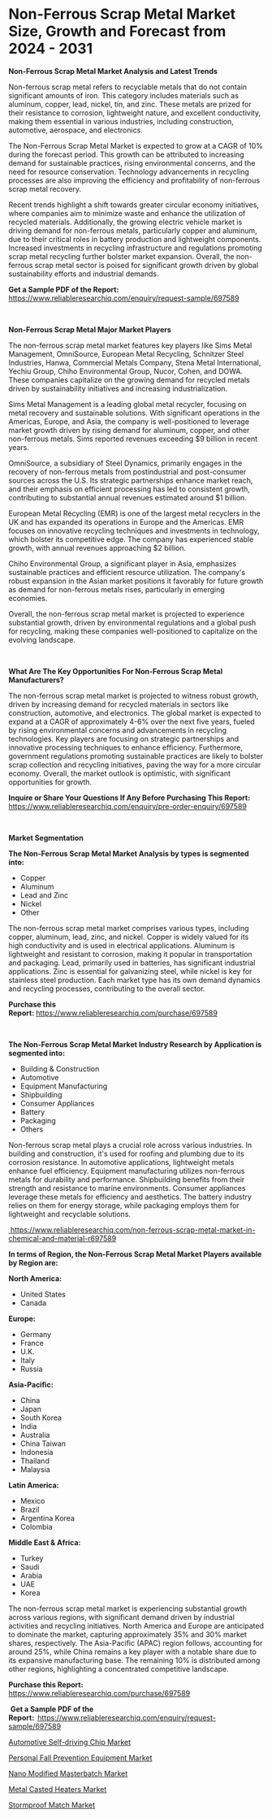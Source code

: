 <p><h1>Non-Ferrous Scrap Metal Market Size, Growth and Forecast from 2024 - 2031</h1></p><p><strong>Non-Ferrous Scrap Metal Market Analysis and Latest Trends</strong></p>
<p><p>Non-ferrous scrap metal refers to recyclable metals that do not contain significant amounts of iron. This category includes materials such as aluminum, copper, lead, nickel, tin, and zinc. These metals are prized for their resistance to corrosion, lightweight nature, and excellent conductivity, making them essential in various industries, including construction, automotive, aerospace, and electronics. </p><p>The Non-Ferrous Scrap Metal Market is expected to grow at a CAGR of 10% during the forecast period. This growth can be attributed to increasing demand for sustainable practices, rising environmental concerns, and the need for resource conservation. Technology advancements in recycling processes are also improving the efficiency and profitability of non-ferrous scrap metal recovery. </p><p>Recent trends highlight a shift towards greater circular economy initiatives, where companies aim to minimize waste and enhance the utilization of recycled materials. Additionally, the growing electric vehicle market is driving demand for non-ferrous metals, particularly copper and aluminum, due to their critical roles in battery production and lightweight components. Increased investments in recycling infrastructure and regulations promoting scrap metal recycling further bolster market expansion. Overall, the non-ferrous scrap metal sector is poised for significant growth driven by global sustainability efforts and industrial demands.</p></p>
<p><strong>Get a Sample PDF of the Report:&nbsp;</strong> <a href="https://www.reliableresearchiq.com/enquiry/request-sample/697589?utm_campaign=1358&utm_medium=2&utm_source=Github&utm_content=ia&utm_term=29092024&utm_id=non-ferrous-scrap-metal">https://www.reliableresearchiq.com/enquiry/request-sample/697589</a></p>
<p>&nbsp;</p>
<p><strong>Non-Ferrous Scrap Metal Major Market Players</strong></p>
<p><p>The non-ferrous scrap metal market features key players like Sims Metal Management, OmniSource, European Metal Recycling, Schnitzer Steel Industries, Hanwa, Commercial Metals Company, Stena Metal International, Yechiu Group, Chiho Environmental Group, Nucor, Cohen, and DOWA. These companies capitalize on the growing demand for recycled metals driven by sustainability initiatives and increasing industrialization.</p><p>Sims Metal Management is a leading global metal recycler, focusing on metal recovery and sustainable solutions. With significant operations in the Americas, Europe, and Asia, the company is well-positioned to leverage market growth driven by rising demand for aluminum, copper, and other non-ferrous metals. Sims reported revenues exceeding $9 billion in recent years.</p><p>OmniSource, a subsidiary of Steel Dynamics, primarily engages in the recovery of non-ferrous metals from postindustrial and post-consumer sources across the U.S. Its strategic partnerships enhance market reach, and their emphasis on efficient processing has led to consistent growth, contributing to substantial annual revenues estimated around $1 billion.</p><p>European Metal Recycling (EMR) is one of the largest metal recyclers in the UK and has expanded its operations in Europe and the Americas. EMR focuses on innovative recycling techniques and investments in technology, which bolster its competitive edge. The company has experienced stable growth, with annual revenues approaching $2 billion.</p><p>Chiho Environmental Group, a significant player in Asia, emphasizes sustainable practices and efficient resource utilization. The company's robust expansion in the Asian market positions it favorably for future growth as demand for non-ferrous metals rises, particularly in emerging economies.</p><p>Overall, the non-ferrous scrap metal market is projected to experience substantial growth, driven by environmental regulations and a global push for recycling, making these companies well-positioned to capitalize on the evolving landscape.</p></p>
<p>&nbsp;</p>
<p><strong>What Are The Key Opportunities For Non-Ferrous Scrap Metal Manufacturers?</strong></p>
<p><p>The non-ferrous scrap metal market is projected to witness robust growth, driven by increasing demand for recycled materials in sectors like construction, automotive, and electronics. The global market is expected to expand at a CAGR of approximately 4-6% over the next five years, fueled by rising environmental concerns and advancements in recycling technologies. Key players are focusing on strategic partnerships and innovative processing techniques to enhance efficiency. Furthermore, government regulations promoting sustainable practices are likely to bolster scrap collection and recycling initiatives, paving the way for a more circular economy. Overall, the market outlook is optimistic, with significant opportunities for growth.</p></p>
<p><strong>Inquire or Share Your Questions If Any Before Purchasing This Report:</strong> <a href="https://www.reliableresearchiq.com/enquiry/pre-order-enquiry/697589?utm_campaign=1358&utm_medium=2&utm_source=Github&utm_content=ia&utm_term=29092024&utm_id=non-ferrous-scrap-metal">https://www.reliableresearchiq.com/enquiry/pre-order-enquiry/697589</a></p>
<p>&nbsp;</p>
<p><strong>Market Segmentation</strong></p>
<p><strong>The Non-Ferrous Scrap Metal Market Analysis by types is segmented into:</strong></p>
<p><ul><li>Copper</li><li>Aluminum</li><li>Lead and Zinc</li><li>Nickel</li><li>Other</li></ul></p>
<p><p>The non-ferrous scrap metal market comprises various types, including copper, aluminum, lead, zinc, and nickel. Copper is widely valued for its high conductivity and is used in electrical applications. Aluminum is lightweight and resistant to corrosion, making it popular in transportation and packaging. Lead, primarily used in batteries, has significant industrial applications. Zinc is essential for galvanizing steel, while nickel is key for stainless steel production. Each market type has its own demand dynamics and recycling processes, contributing to the overall sector.</p></p>
<p><strong>Purchase this Report:&nbsp;</strong><a href="https://www.reliableresearchiq.com/purchase/697589?utm_campaign=1358&utm_medium=2&utm_source=Github&utm_content=ia&utm_term=29092024&utm_id=non-ferrous-scrap-metal">https://www.reliableresearchiq.com/purchase/697589</a></p>
<p>&nbsp;</p>
<p><strong>The Non-Ferrous Scrap Metal Market Industry Research by Application is segmented into:</strong></p>
<p><ul><li>Building & Construction</li><li>Automotive</li><li>Equipment Manufacturing</li><li>Shipbuilding</li><li>Consumer Appliances</li><li>Battery</li><li>Packaging</li><li>Others</li></ul></p>
<p><p>Non-ferrous scrap metal plays a crucial role across various industries. In building and construction, it's used for roofing and plumbing due to its corrosion resistance. In automotive applications, lightweight metals enhance fuel efficiency. Equipment manufacturing utilizes non-ferrous metals for durability and performance. Shipbuilding benefits from their strength and resistance to marine environments. Consumer appliances leverage these metals for efficiency and aesthetics. The battery industry relies on them for energy storage, while packaging employs them for lightweight and recyclable solutions.</p></p>
<p><a href="https://www.reliableresearchiq.com/non-ferrous-scrap-metal-market-in-chemical-and-material-r697589?utm_campaign=1358&utm_medium=2&utm_source=Github&utm_content=ia&utm_term=29092024&utm_id=non-ferrous-scrap-metal">&nbsp;https://www.reliableresearchiq.com/non-ferrous-scrap-metal-market-in-chemical-and-material-r697589</a></p>
<p><strong>In terms of Region, the Non-Ferrous Scrap Metal Market Players available by Region are:</strong></p>
<p>
    <p> <strong> North America: </strong>
        <ul>
            <li>United States</li>
            <li>Canada</li>
        </ul>
        </p> 
    <p> <strong> Europe: </strong>
        <ul>
            <li>Germany</li>
            <li>France</li>
            <li>U.K.</li>
            <li>Italy</li>
            <li>Russia</li>
        </ul>
        </p> 
    <p> <strong> Asia-Pacific: </strong>
        <ul>
            <li>China</li>
            <li>Japan</li>
            <li>South Korea</li>
            <li>India</li>
            <li>Australia</li>
            <li>China Taiwan</li>
            <li>Indonesia</li>
            <li>Thailand</li>
            <li>Malaysia</li>
        </ul>
        </p> 
    <p> <strong> Latin America: </strong>
        <ul>
            <li>Mexico</li>
            <li>Brazil</li>
            <li>Argentina Korea</li>
            <li>Colombia</li>
        </ul>
        </p> 
    <p> <strong> Middle East & Africa: </strong>
        <ul>
            <li>Turkey</li>
            <li>Saudi</li>
            <li>Arabia</li>
            <li>UAE</li>
            <li>Korea</li>
        </ul>
    </p>
    </p>
<p><p>The non-ferrous scrap metal market is experiencing substantial growth across various regions, with significant demand driven by industrial activities and recycling initiatives. North America and Europe are anticipated to dominate the market, capturing approximately 35% and 30% market shares, respectively. The Asia-Pacific (APAC) region follows, accounting for around 25%, while China remains a key player with a notable share due to its expansive manufacturing base. The remaining 10% is distributed among other regions, highlighting a concentrated competitive landscape.</p></p>
<p><strong>Purchase this Report: </strong><a href="https://www.reliableresearchiq.com/purchase/697589?utm_campaign=1358&utm_medium=2&utm_source=Github&utm_content=ia&utm_term=29092024&utm_id=non-ferrous-scrap-metal">https://www.reliableresearchiq.com/purchase/697589</a></p>
<p>&nbsp;<strong>Get a Sample PDF of the Report:&nbsp;&nbsp;</strong><a href="https://www.reliableresearchiq.com/enquiry/request-sample/697589?utm_campaign=1358&utm_medium=2&utm_source=Github&utm_content=ia&utm_term=29092024&utm_id=non-ferrous-scrap-metal">https://www.reliableresearchiq.com/enquiry/request-sample/697589</a></p>
<p><strong></strong></p>
<p><p><a href="https://issuu.com/reportprime-2/docs/automotive-self-driving-chip-market_efe8dddcff680d?utm_campaign=1358&utm_medium=2&utm_source=Github&utm_content=ia&utm_term=29092024&utm_id=non-ferrous-scrap-metal">Automotive Self-driving Chip Market</a></p><p><a href="https://www.linkedin.com/pulse/personal-fall-prevention-equipment-industry-sector-market-dynamics-haxif?utm_campaign=1358&utm_medium=2&utm_source=Github&utm_content=ia&utm_term=29092024&utm_id=non-ferrous-scrap-metal">Personal Fall Prevention Equipment Market</a></p><p><a href="https://issuu.com/reportprime-2/docs/nano-modified-masterbatch-market-si_d5427a1a2889d6?utm_campaign=1358&utm_medium=2&utm_source=Github&utm_content=ia&utm_term=29092024&utm_id=non-ferrous-scrap-metal">Nano Modified Masterbatch Market</a></p><p><a href="https://github.com/NarcisoFerry/Market-Research-Report-List-1/blob/main/metal-casted-heaters-market.md?utm_campaign=1358&utm_medium=2&utm_source=Github&utm_content=ia&utm_term=29092024&utm_id=non-ferrous-scrap-metal">Metal Casted Heaters Market</a></p><p><a href="https://www.linkedin.com/pulse/stormproof-match-market-revolution-2024-2031-trends-shaping-kwlpf?utm_campaign=1358&utm_medium=2&utm_source=Github&utm_content=ia&utm_term=29092024&utm_id=non-ferrous-scrap-metal">Stormproof Match Market</a></p></p>